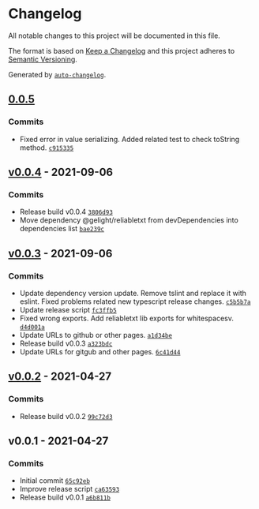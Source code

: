 # Changelog

All notable changes to this project will be documented in this file.

The format is based on [Keep a Changelog](https://keepachangelog.com/en/1.0.0/)
and this project adheres to [Semantic Versioning](https://semver.org/spec/v2.0.0.html).

Generated by [`auto-changelog`](https://github.com/CookPete/auto-changelog).

## [0.0.5](https://github.com/GELight/whitespacesv/compare/v0.0.4...0.0.5)

### Commits

- Fixed error in value serializing. Added related test to check toString method. [`c915335`](https://github.com/GELight/whitespacesv/commit/c91533544ea8bde82cbd743847e83defec8a1673)

## [v0.0.4](https://github.com/GELight/whitespacesv/compare/v0.0.3...v0.0.4) - 2021-09-06

### Commits

- Release build v0.0.4 [`3806d93`](https://github.com/GELight/whitespacesv/commit/3806d9382ef6855bf18eb07d1d814fb474eb6e91)
- Move dependency @gelight/reliabletxt from devDependencies into dependencies list [`bae239c`](https://github.com/GELight/whitespacesv/commit/bae239cc7f4635280d9ce6b8d4d263c285bbae48)

## [v0.0.3](https://github.com/GELight/whitespacesv/compare/v0.0.2...v0.0.3) - 2021-09-06

### Commits

- Update dependency version update. Remove tslint and replace it with eslint. Fixed problems related new typescript release changes. [`c5b5b7a`](https://github.com/GELight/whitespacesv/commit/c5b5b7a19ea0c40731993217e3b4f455cce17218)
- Update release script [`fc3ffb5`](https://github.com/GELight/whitespacesv/commit/fc3ffb58b7723523d72ab6c08fff90975d84afc5)
- Fixed wrong exports. Add reliabletxt lib exports for whitespacesv. [`d4d001a`](https://github.com/GELight/whitespacesv/commit/d4d001ae0d05e6a7a39b255483a7cc034384aa4e)
- Update URLs to github or other pages. [`a1d34be`](https://github.com/GELight/whitespacesv/commit/a1d34be84e8e44e50e66ef72c408d0e048514e39)
- Release build v0.0.3 [`a323bdc`](https://github.com/GELight/whitespacesv/commit/a323bdcb424c090a9f5aaccbbd2fb1934d1b4456)
- Update URLs for gitgub and other pages. [`6c41d44`](https://github.com/GELight/whitespacesv/commit/6c41d4458f5eee2c66855964a792d502a8801995)

## [v0.0.2](https://github.com/GELight/whitespacesv/compare/v0.0.1...v0.0.2) - 2021-04-27

### Commits

- Release build v0.0.2 [`99c72d3`](https://github.com/GELight/whitespacesv/commit/99c72d320226c377a6a6fca541da811d7b09d107)

## v0.0.1 - 2021-04-27

### Commits

- Initial commit [`65c92eb`](https://github.com/GELight/whitespacesv/commit/65c92eb73b5fc69977cd841fa939b4f5f73bb8c7)
- Improve release script [`ca63593`](https://github.com/GELight/whitespacesv/commit/ca635935a101d622274e9a73b8cc6dd54507eb2f)
- Release build v0.0.1 [`a6b811b`](https://github.com/GELight/whitespacesv/commit/a6b811bc00ff9615ac176b4824ec518321af52cd)

